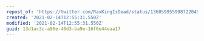 ```yaml
---
repost_of: 'https://twitter.com/RaxKingIsDead/status/1360599559987220492?s=09'
created: '2021-02-14T12:55:31.550Z'
modified: '2021-02-14T12:55:31.550Z'
guid: 13d1ac3c-a96e-40d3-ba9e-16f6e44eaa17
---
```

 
